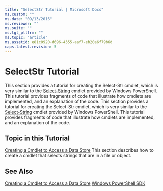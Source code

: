 ```yaml
---
title: "SelectStr Tutorial | Microsoft Docs"
ms.custom: ""
ms.date: "09/13/2016"
ms.reviewer: ""
ms.suite: ""
ms.tgt_pltfrm: ""
ms.topic: "article"
ms.assetid: e81c0920-d696-4355-aaf7-eb20a6f79b6d
caps.latest.revision: 5
---
```

# SelectStr Tutorial
This section provides a tutorial for creating the Select-Str cmdlet, which is very similar to the [Select-String](/powershell/module/Microsoft.PowerShell.Utility/Select-String) cmdlet provided by Windows PowerShell. This tutorial provides fragments of code that illustrate how cmdlets are implemented, and an explanation of the code.
This section provides a tutorial for creating the Select-Str cmdlet, which is very similar to the [Select-String](http://go.microsoft.com/fwlink/?LinkId=113388) cmdlet provided by Windows PowerShell. This tutorial provides fragments of code that illustrate how cmdlets are implemented, and an explanation of the code.

## Topic in this Tutorial
 [Creating a Cmdlet to Access a Data Store](./creating-a-cmdlet-to-access-a-data-store.md)
 This section describes how to create a cmdlet that selects strings that are in a file or object.

## See Also
 [Creating a Cmdlet to Access a Data Store](./creating-a-cmdlet-to-access-a-data-store.md)
 [Windows PowerShell SDK](../windows-powershell-reference.md)
